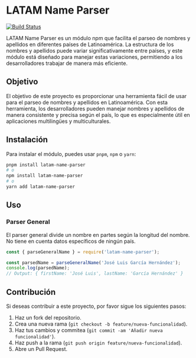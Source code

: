 # LATAM Name Parser

[![Build Status](https://github.com/DHurtado714-itesm/latam-name-parser/actions/workflows/publish.yml/badge.svg)](https://github.com/DHurtado714-itesm/latam-name-parser/actions)

LATAM Name Parser es un módulo npm que facilita el parseo de nombres y apellidos en diferentes países de Latinoamérica. La estructura de los nombres y apellidos puede variar significativamente entre países, y este módulo está diseñado para manejar estas variaciones, permitiendo a los desarrolladores trabajar de manera más eficiente.

## Objetivo

El objetivo de este proyecto es proporcionar una herramienta fácil de usar para el parseo de nombres y apellidos en Latinoamérica. Con esta herramienta, los desarrolladores pueden manejar nombres y apellidos de manera consistente y precisa según el país, lo que es especialmente útil en aplicaciones multilingües y multiculturales.

## Instalación

Para instalar el módulo, puedes usar `pnpm`, `npm` o `yarn`:

```bash
pnpm install latam-name-parser
# o
npm install latam-name-parser
# o
yarn add latam-name-parser
```
## Uso

### Parser General

El parser general divide un nombre en partes según la longitud del nombre. No tiene en cuenta datos específicos de ningún país.
```javascript
const { parseGeneralName } = require('latam-name-parser');

const parsedName = parseGeneralName('José Luis García Hernández');
console.log(parsedName);
// Output: { firstName: 'José Luis', lastName: 'García Hernández' }
```

## Contribución

Si deseas contribuir a este proyecto, por favor sigue los siguientes pasos:

1.  Haz un fork del repositorio.
2.  Crea una nueva rama (`git checkout -b feature/nueva-funcionalidad`).
3.  Haz tus cambios y commitea (`git commit -am 'Añadir nueva funcionalidad'`).
4.  Haz push a la rama (`git push origin feature/nueva-funcionalidad`).
5.  Abre un Pull Request.